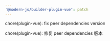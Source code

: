 ```yaml
---
'@modern-js/builder-plugin-vue': patch
---
```


chore(plugin-vue): fix peer dependencies version

chore(plugin-vue): 修复 peer dependencies 版本

